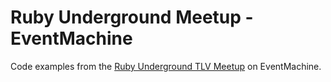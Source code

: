# Ruby Underground Meetup - EventMachine

Code examples from the [Ruby Underground TLV Meetup](http://www.meetup.com/IsraelRubyUnderground/) on EventMachine.
